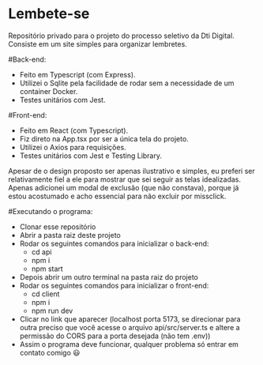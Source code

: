 # Lembete-se
Repositório privado para o projeto do processo seletivo da Dti Digital.
Consiste em um site simples para organizar lembretes.

#Back-end: 
- Feito em Typescript (com Express).
- Utilizei o Sqlite pela facilidade de rodar sem a necessidade de um container Docker.
- Testes unitários com Jest.
  
#Front-end:
- Feito em React (com Typescript).
- Fiz direto na App.tsx por ser a única tela do projeto.
- Utilizei o Axios para requisições.
- Testes unitários com Jest e Testing Library.

Apesar de o design proposto ser apenas ilustrativo e simples, eu preferi ser relativamente fiel a ele para mostrar que sei seguir as telas idealizadas. Apenas adicionei um modal de exclusão (que não constava), porque já estou acostumado e acho essencial para não excluir por missclick.

#Executando o programa:
- Clonar esse repositório
- Abrir a pasta raiz deste projeto
- Rodar os seguintes comandos para inicializar o back-end:
  - cd api
  - npm i
  - npm start
- Depois abrir um outro terminal na pasta raiz do projeto
- Rodar os seguintes comandos para inicializar o front-end:
  - cd client
  - npm i
  - npm run dev
- Clicar no link que aparecer (localhost porta 5173, se direcionar para outra preciso que você acesse o arquivo api/src/server.ts e altere a permissão do CORS para a porta desejada (não tem .env))
- Assim o programa deve funcionar, qualquer problema só entrar em contato comigo 😃
